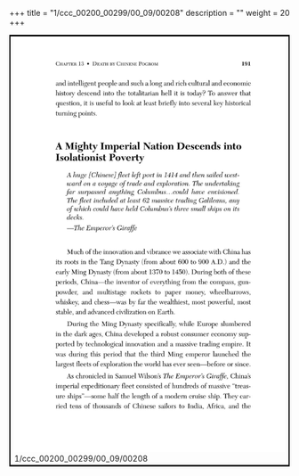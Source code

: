 +++
title = "1/ccc_00200_00299/00_09/00208"
description = ""
weight = 20
+++

<table style="border:2px solid black;max-width:800px;max-height:800px;" 
><tr><td>
<img class="center-fit-jpg"
src="/jpg_/out_jpg_dbc_208.jpg">
1/ccc_00200_00299/00_09/00208
</img></td></tr></table>
